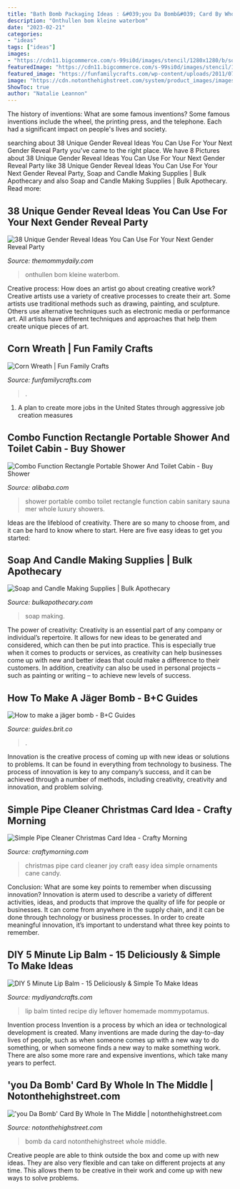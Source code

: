 ```yaml
---
title: "Bath Bomb Packaging Ideas : &#039;you Da Bomb&#039; Card By Whole In The Middle"
description: "Onthullen bom kleine waterbom"
date: "2023-02-21"
categories:
- "ideas"
tags: ["ideas"]
images:
- "https://cdn11.bigcommerce.com/s-99si0d/images/stencil/1280x1280/b/soap-making__70075.original.jpg"
featuredImage: "https://cdn11.bigcommerce.com/s-99si0d/images/stencil/1280x1280/b/soap-making__70075.original.jpg"
featured_image: "https://funfamilycrafts.com/wp-content/uploads/2011/07/corn-wreath.jpg"
image: "https://cdn.notonthehighstreet.com/system/product_images/images/001/119/900/original_you-da-bomb-card.jpg"
ShowToc: true
author: "Natalie Leannon"
---
```



The history of inventions: What are some famous inventions?
Some famous inventions include the wheel, the printing press, and the telephone. Each had a significant impact on people's lives and society.

	

		
searching about 38 Unique Gender Reveal Ideas You Can Use For Your Next Gender Reveal Party you've came to the right place. We have 8 Pictures about 38 Unique Gender Reveal Ideas You Can Use For Your Next Gender Reveal Party like 38 Unique Gender Reveal Ideas You Can Use For Your Next Gender Reveal Party, Soap and Candle Making Supplies | Bulk Apothecary and also Soap and Candle Making Supplies | Bulk Apothecary. Read more:
		
    
## 38 Unique Gender Reveal Ideas You Can Use For Your Next Gender Reveal Party

<img loading=lazy src="https://themommydaily.com/wp-content/uploads/2017/03/unique-gender-reveal-ideas-21-1.jpg" onerror="this.onerror=null;this.src='https://tse1.mm.bing.net/th?id=OIP.OYMqLzW_feFuyJcfUWk7YAHaFj&amp;pid=15.1';" alt="38 Unique Gender Reveal Ideas You Can Use For Your Next Gender Reveal Party">

_Source: themommydaily.com_

>onthullen bom kleine waterbom. 

	

Creative process: How does an artist go about creating creative work?
Creative artists use a variety of creative processes to create their art. Some artists use traditional methods such as drawing, painting, and sculpture. Others use alternative techniques such as electronic media or performance art. All artists have different techniques and approaches that help them create unique pieces of art.

    
## Corn Wreath | Fun Family Crafts

<img loading=lazy src="https://funfamilycrafts.com/wp-content/uploads/2011/07/corn-wreath.jpg" onerror="this.onerror=null;this.src='https://tse4.mm.bing.net/th?id=OIP.m4YMJslK32upYEMfVhypfgHaLG&amp;pid=15.1';" alt="Corn Wreath | Fun Family Crafts">

_Source: funfamilycrafts.com_

>. 

	

1. A plan to create more jobs in the United States through aggressive job creation measures 

    
## Combo Function Rectangle Portable Shower And Toilet Cabin - Buy Shower

<img loading=lazy src="https://sc01.alicdn.com/kf/HTB11VcEMVXXXXamaXXXq6xXFXXXU/227408492/HTB11VcEMVXXXXamaXXXq6xXFXXXU.jpg" onerror="this.onerror=null;this.src='https://tse1.mm.bing.net/th?id=OIP.U3p1FYAk7_f3lZ16egL8CwHaF-&amp;pid=15.1';" alt="Combo Function Rectangle Portable Shower And Toilet Cabin - Buy Shower">

_Source: alibaba.com_

>shower portable combo toilet rectangle function cabin sanitary sauna mer whole luxury showers. 

	

Ideas are the lifeblood of creativity. There are so many to choose from, and it can be hard to know where to start. Here are five easy ideas to get you started:

    
## Soap And Candle Making Supplies | Bulk Apothecary

<img loading=lazy src="https://cdn11.bigcommerce.com/s-99si0d/images/stencil/1280x1280/b/soap-making__70075.original.jpg" onerror="this.onerror=null;this.src='https://tse1.mm.bing.net/th?id=OIP.eqjXqQycdHwXeLgckKHovgHaHa&amp;pid=15.1';" alt="Soap and Candle Making Supplies | Bulk Apothecary">

_Source: bulkapothecary.com_

>soap making. 

	

The power of creativity:
Creativity is an essential part of any company or individual’s repertoire. It allows for new ideas to be generated and considered, which can then be put into practice. This is especially true when it comes to products or services, as creativity can help businesses come up with new and better ideas that could make a difference to their customers. In addition, creativity can also be used in personal projects – such as painting or writing – to achieve new levels of success.

    
## How To Make A Jäger Bomb - B+C Guides

<img loading=lazy src="https://guides.brit.co/media-library/eyJhbGciOiJIUzI1NiIsInR5cCI6IkpXVCJ9.eyJpbWFnZSI6Imh0dHBzOi8vYXNzZXRzLnJibC5tcy8yMzY5MTQ4MC9vcmlnaW4uanBnIiwiZXhwaXJlc19hdCI6MTYzNzM0MzM3M30.JteYizmqmxLqlohf56ElrJDvY5EgJMKXCge9gyvWllE/image.jpg?width=980" onerror="this.onerror=null;this.src='https://tse3.mm.bing.net/th?id=OIP.O8klfHP7Hj9ZJSBDmME4lAHaJ4&amp;pid=15.1';" alt="How to make a jäger bomb - B+C Guides">

_Source: guides.brit.co_

>. 

	

Innovation is the creative process of coming up with new ideas or solutions to problems. It can be found in everything from technology to business. The process of innovation is key to any company’s success, and it can be achieved through a number of methods, including creativity, creativity and innovation, and problem solving.

    
## Simple Pipe Cleaner Christmas Card Idea - Crafty Morning

<img loading=lazy src="https://www.craftymorning.com/wp-content/uploads/2014/12/joy-pipe-cleaner-christmas-card-for-kids-to-make.png" onerror="this.onerror=null;this.src='https://tse3.mm.bing.net/th?id=OIP.hX6w2cQa39ET1Uj4G17PxgHaHa&amp;pid=15.1';" alt="Simple Pipe Cleaner Christmas Card Idea - Crafty Morning">

_Source: craftymorning.com_

>christmas pipe card cleaner joy craft easy idea simple ornaments cane candy. 

	

Conclusion: What are some key points to remember when discussing innovation?
Innovation is aterm used to describe a variety of different activities, ideas, and products that improve the quality of life for people or businesses. It can come from anywhere in the supply chain, and it can be done through technology or business processes. In order to create meaningful innovation, it’s important to understand what three key points to remember.

    
## DIY 5 Minute Lip Balm - 15 Deliciously &amp; Simple To Make Ideas

<img loading=lazy src="https://www.mydiyandcrafts.com/wp-content/uploads/2018/11/Homemade-Tinted-Lip-Balm-Recipe.jpg" onerror="this.onerror=null;this.src='https://tse3.mm.bing.net/th?id=OIP.59UIhWcO6KL2z3d6n0XazwHaKf&amp;pid=15.1';" alt="DIY 5 Minute Lip Balm - 15 Deliciously &amp; Simple To Make Ideas">

_Source: mydiyandcrafts.com_

>lip balm tinted recipe diy leftover homemade mommypotamus. 

	

Invention process
Invention is a process by which an idea or technological development is created. Many inventions are made during the day-to-day lives of people, such as when someone comes up with a new way to do something, or when someone finds a new way to make something work. There are also some more rare and expensive inventions, which take many years to perfect.

    
## &#039;you Da Bomb&#039; Card By Whole In The Middle | Notonthehighstreet.com

<img loading=lazy src="https://cdn.notonthehighstreet.com/system/product_images/images/001/119/900/original_you-da-bomb-card.jpg" onerror="this.onerror=null;this.src='https://tse1.mm.bing.net/th?id=OIP.Snd4oIKr8idHQCCWIgN5JwHaHa&amp;pid=15.1';" alt="&#039;you Da Bomb&#039; Card By Whole In The Middle | notonthehighstreet.com">

_Source: notonthehighstreet.com_

>bomb da card notonthehighstreet whole middle. 

	

Creative people are able to think outside the box and come up with new ideas. They are also very flexible and can take on different projects at any time. This allows them to be creative in their work and come up with new ways to solve problems.

